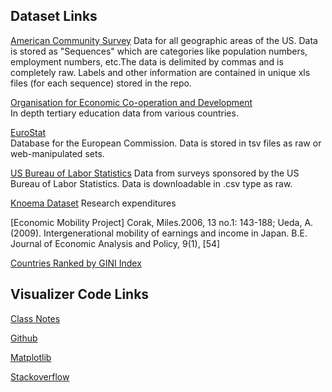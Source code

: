 ## Dataset Links
[American Community Survey](https://www.census.gov/programs-surveys/acs/data.html "ACS Data")
Data for all geographic areas of the US. Data is stored as "Sequences" which are categories like 
population numbers, employment numbers, etc.The data is delimited by commas and is completely raw. 
Labels and other information are contained in unique xls files (for each sequence) stored in the repo.

[Organisation for Economic Co-operation and Development](https://stats.oecd.org)   
In depth tertiary education data from various countries. 

[EuroStat](https://ec.europa.eu/eurostat)    
Database for the European Commission. Data is stored in tsv files as raw or web-manipulated sets.

[US Bureau of Labor Statistics](https://www.bls.gov/)
Data from surveys sponsored by the US Bureau of Labor Statistics. Data is downloadable in .csv type 
as raw.

[Knoema Dataset](https://knoema.com/atlas/topics/Research-and-Development/datasets)
Research expenditures

[Economic Mobility Project] Corak, Miles.2006, 13 no.1: 143-188; Ueda, A. (2009). Intergenerational mobility of earnings and income in Japan. B.E. Journal of Economic Analysis and Policy, 9(1), [54]

[Countries Ranked by GINI Index](https://www.indexmundi.com/facts/indicators/SI.POV.GINI/rankings/europe)

## Visualizer Code Links
[Class Notes](https://class-notes-181217.appspot.com/hour_9.html)

[Github](https://github.com)

[Matplotlib](https://matplotlib.org)

[Stackoverflow](https://stackoverflow.com)
